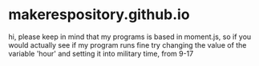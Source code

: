 # makerespository.github.io
hi, please keep in mind that my programs is based in moment.js, so if you would actually see if my program runs fine try changing the value of the variable 'hour' and setting it into military time, from 9-17
